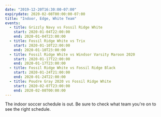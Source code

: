 ```yaml
---
date: "2019-12-20T16:30:00-07:00"
expirydate: 2020-02-08T00:00:00-07:00
title: "Indoor, Edge, White Team"
events:
  - title: Grizzly Navy vs Fossil Ridge White
    start: 2020-01-04T22:00:00
    end: 2020-01-04T23:00:00
  - title: Fossil Ridge White vs Trix
    start: 2020-01-10T22:00:00
    end: 2020-01-10T23:00:00
  - title: Fossil Ridge White vs Windsor Varsity Maroon 2020
    start: 2020-01-17T22:00:00
    end: 2020-01-17T23:00:00
  - title: Fossil Ridge White vs Fossil Ridge Black
    start: 2020-01-24T21:00:00
    end: 2020-01-24T22:00:00
  - title: Poudre Gray 2020 vs Fossil Ridge White
    start: 2020-02-07T23:00:00
    end: 2020-02-08T00:00:00
---
```


The indoor soccer schedule is out. Be sure to check what team you're on to see
the right schedule.
